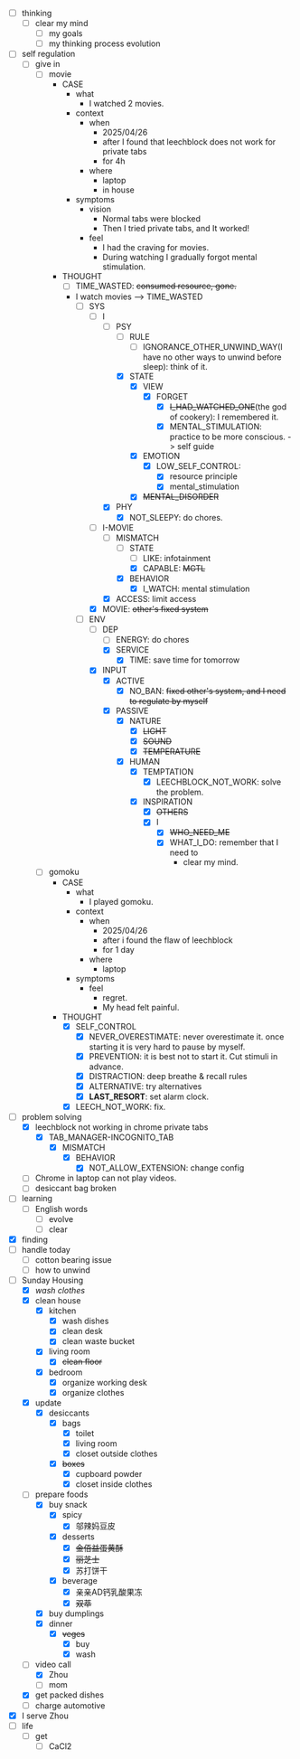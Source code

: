 - [ ] thinking
    - [ ] clear my mind
        - [ ] my goals
        - [ ] my thinking process evolution
- [ ] self regulation
    - [ ] give in
        - [ ] movie
            - CASE  
                - what
                    - I watched 2 movies.
                - context
                    - when
                        - 2025/04/26
                        - after I found that leechblock does not work for private tabs
                        - for 4h
                    - where
                        - laptop
                        - in house
                - symptoms
                    - vision
                        - Normal tabs were blocked
                        - Then I tried private tabs, and It worked!
                    - feel
                        - I had the craving for movies.
                        - During watching I gradually forgot mental stimulation.
            - THOUGHT
                - [ ] TIME_WASTED: ~~consumed resource, gone.~~
                - I watch movies --> TIME_WASTED
                    - [ ] SYS
                        - [ ] I
                            - [ ] PSY
                                - [ ] RULE
                                    - [ ] IGNORANCE_OTHER_UNWIND_WAY(I have no other ways to unwind before sleep): think of it.
                                - [x] STATE
                                    - [x] VIEW
                                        - [x] FORGET
                                            - [x] ~~I_HAD_WATCHED_ONE~~(the god of cookery): I remembered it.
                                            - [x] MENTAL_STIMULATION: practice to be more conscious. -> self guide
                                    - [x] EMOTION
                                        - [x] LOW_SELF_CONTROL:
                                            - [x] resource principle
                                            - [x] mental_stimulation
                                    - [x] ~~MENTAL_DISORDER~~
                            - [x] PHY
                                - [x] NOT_SLEEPY: do chores.
                        - [ ] I-MOVIE
                            - [ ] MISMATCH
                                - [ ] STATE
                                    - [ ] LIKE: infotainment
                                    - [x] CAPABLE: ~~MGTL~~
                                - [x] BEHAVIOR
                                    - [x] I_WATCH: mental stimulation
                            - [x] ACCESS: limit access
                        - [x] MOVIE: ~~other's fixed system~~
                    - [ ] ENV
                        - [ ] DEP
                            - [ ] ENERGY: do chores
                            - [x] SERVICE
                                - [x] TIME: save time for tomorrow
                        - [x] INPUT
                            - [x] ACTIVE
                                - [x] NO_BAN: ~~fixed other's system, and I need to regulate by myself~~
                            - [x] PASSIVE
                                - [x] NATURE
                                    - [x] ~~LIGHT~~
                                    - [x] ~~SOUND~~
                                    - [x] ~~TEMPERATURE~~
                                - [x] HUMAN
                                    - [x] TEMPTATION
                                        - [x] LEECHBLOCK_NOT_WORK: solve the problem.
                                    - [x] INSPIRATION
                                        - [x] ~~OTHERS~~
                                        - [x] I
                                            - [x] ~~WHO_NEED_ME~~
                                            - [x] WHAT_I_DO: remember that I need to 
                                                - clear my mind.
        - [ ] gomoku
            - CASE
                - what
                    - I played gomoku.
                - context
                    - when
                        - 2025/04/26
                        - after i found the flaw of leechblock
                        - for 1 day
                    - where
                        - laptop
                - symptoms
                    - feel
                        - regret.
                        - My head felt painful.
            - THOUGHT
                - [x] SELF_CONTROL
                    - [x] NEVER_OVERESTIMATE: never overestimate it. once starting it is very hard to pause by myself. 
                    - [x] PREVENTION: it is best not to start it. Cut stimuli in advance.
                    - [x] DISTRACTION: deep breathe & recall rules
                    - [x] ALTERNATIVE: try alternatives
                    - [x] **LAST_RESORT**: set alarm clock.
                - [x] LEECH_NOT_WORK: fix.
- [ ] problem solving
    - [x] leechblock not working in chrome private tabs
        - [x] TAB_MANAGER-INCOGNITO_TAB
            - [x] MISMATCH
                - [x] BEHAVIOR
                    - [x] NOT_ALLOW_EXTENSION: change config
    - [ ] Chrome in laptop can not play videos.
    - [ ] desiccant bag broken
- [ ] learning
    - [ ] English words
        - [ ] evolve
        - [ ] clear
- [x] finding
- [ ] handle today
    - [ ] cotton bearing issue
    - [ ] how to unwind
- [ ] Sunday Housing
    - [x] *wash clothes*
    - [x] clean house
        - [x] kitchen
            - [x] wash dishes
            - [x] clean desk
            - [x] clean waste bucket
        - [x] living room
            - [x] ~~clean floor~~
        - [x] bedroom
            - [x] organize working desk
            - [x] organize clothes
    - [x] update
        - [x] desiccants
            - [x] bags
                - [x] toilet
                - [x] living room
                - [x] closet outside clothes
            - [x] ~~boxes~~
                - [x] cupboard powder
                - [x] closet inside clothes
    - [ ] prepare foods
        - [x] buy snack
            - [x] spicy
                - [x] 邬辣妈豆皮
            - [x] desserts
                - [x] ~~金佰益蛋黄酥~~
                - [x] ~~丽芝士~~
                - [x] 苏打饼干
            - [x] beverage
                - [x] 亲亲AD钙乳酸果冻
                - [x] ~~双萃~~
        - [x] buy dumplings
        - [x] dinner
            - [x] ~~veges~~
                - [x] buy
                - [x] wash
    - [ ] video call
        - [x] Zhou
        - [ ] mom
    - [x] get packed dishes
    - [ ] charge automotive
- [x] I serve Zhou
- [ ] life
    - [ ] get
        - [ ] CaCl2